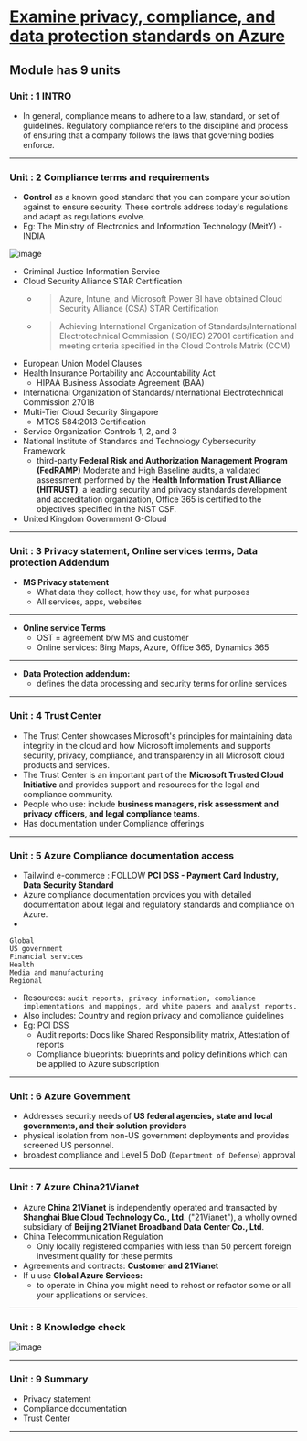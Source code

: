 # [Examine privacy, compliance, and data protection standards on Azure](https://docs.microsoft.com/en-us/learn/modules/examine-privacy-compliance-data-protection-standards/)
## Module has 9 units
### Unit : 1 INTRO
- In general, compliance means to adhere to a law, standard, or set of guidelines. Regulatory compliance refers to the discipline and process of ensuring that a company follows the laws that governing bodies enforce.
---
### Unit : 2 Compliance terms and requirements
-  **Control** as a known good standard that you can compare your solution against to ensure security. These controls address today's regulations and adapt as regulations evolve.
-  Eg: The Ministry of Electronics and Information Technology (MeitY) - INDIA

![image](https://user-images.githubusercontent.com/43994542/120515131-a3563980-c3eb-11eb-8569-bdedc76e6af7.png)

- Criminal Justice Information Service
- Cloud Security Alliance STAR Certification
  - >Azure, Intune, and Microsoft Power BI have obtained Cloud Security Alliance (CSA) STAR Certification
  - > Achieving International Organization of Standards/International Electrotechnical Commission (ISO/IEC) 27001 certification and meeting criteria specified in the Cloud Controls Matrix (CCM)
- European Union Model Clauses
- Health Insurance Portability and Accountability Act
  - HIPAA Business Associate Agreement (BAA)
- International Organization of Standards/International Electrotechnical Commission 27018
- Multi-Tier Cloud Security Singapore 
  - MTCS 584:2013 Certification
- Service Organization Controls 1, 2, and 3
- National Institute of Standards and Technology Cybersecurity Framework 
  - third-party **Federal Risk and Authorization Management Program (FedRAMP)** Moderate and High Baseline audits, a validated assessment performed by the **Health Information Trust Alliance (HITRUST)**, a leading security and privacy standards development and accreditation organization, Office 365 is certified to the objectives specified in the NIST CSF.
- United Kingdom Government G-Cloud

---
### Unit : 3 Privacy statement, Online services terms, Data protection Addendum
  - **MS Privacy statement**
    - What data they collect, how they use, for what purposes
    - All services, apps, websites 

  ---

  - **Online service Terms**
    - OST = agreement b/w MS and customer
    - Online services: Bing Maps, Azure, Office 365, Dynamics 365


  ---

  - **Data Protection addendum:**
    - defines the data processing and security terms for online services

---
### Unit : 4 Trust Center
  - The Trust Center showcases Microsoft's principles for maintaining data integrity in the cloud and how Microsoft implements and supports security, privacy, compliance, and transparency in all Microsoft cloud products and services.
  - The Trust Center is an important part of the **Microsoft Trusted Cloud Initiative** and provides support and resources for the legal and compliance community.
  - People who use: include **business managers, risk assessment and privacy officers, and legal compliance teams**.
  - Has documentation under Compliance offerings

---
### Unit : 5 Azure Compliance documentation access
  - Tailwind e-commerce : FOLLOW **PCI DSS - Payment Card Industry, Data Security Standard**
  -  Azure compliance documentation provides you with detailed documentation about legal and regulatory standards and compliance on Azure.
  - 
  ``` Categories:
  Global
  US government
  Financial services
  Health
  Media and manufacturing
  Regional
  ```
  - Resources: `audit reports, privacy information, compliance implementations and mappings, and white papers and analyst reports.`
  - Also includes: Country and region privacy and compliance guidelines
  - Eg: PCI DSS
    - Audit reports: Docs like Shared Responsibility matrix, Attestation of reports
    - Compliance blueprints: blueprints and policy definitions which can be applied to Azure subscription
---
### Unit : 6 Azure Government
  - Addresses security needs of **US federal agencies, state and local governments, and their solution providers**
  - physical isolation from non-US government deployments and provides screened US personnel.
  - broadest compliance and Level 5 DoD (`Department of Defense`) approval

---
### Unit : 7 Azure China21Vianet
  - Azure **China 21Vianet** is independently operated and transacted by **Shanghai Blue Cloud Technology Co., Ltd**. ("21Vianet"), a wholly owned subsidiary of **Beijing 21Vianet Broadband Data Center Co., Ltd**.
  - China Telecommunication Regulation
    - Only locally registered companies with less than 50 percent foreign investment qualify for these permits
  - Agreements and contracts: **Customer and 21Vianet**
  - If u use **Global Azure Services:**
    - to operate in China you might need to rehost or refactor some or all your applications or services.
---
### Unit : 8 Knowledge check

![image](https://user-images.githubusercontent.com/43994542/120590421-21502a00-c458-11eb-9cb5-7084d3ccd218.png)

---
### Unit : 9 Summary 
  - Privacy statement
  - Compliance documentation
  - Trust Center
---
